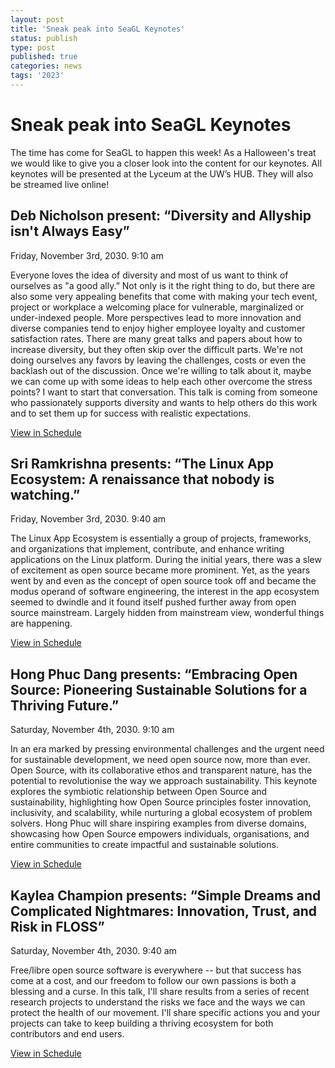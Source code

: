 ```yaml
---
layout: post
title: 'Sneak peak into SeaGL Keynotes'
status: publish
type: post
published: true
categories: news
tags: '2023'
---
```



# Sneak peak into SeaGL Keynotes

The time has come for SeaGL to happen this week!
As a Halloween's treat we would like to give you a closer look into the content for our keynotes.
All keynotes will be presented at the Lyceum at the UW’s HUB. They will also be streamed live online!

## **Deb Nicholson** present: “Diversity and Allyship isn't Always Easy”

Friday, November 3rd, 2030. 9:10 am 

Everyone loves the idea of diversity and most of us want to think of ourselves as "a good ally.” Not only is it the right thing to do, but there are also some very appealing benefits that come with making your tech event, project or workplace a welcoming place for vulnerable, marginalized or under-indexed people. More perspectives lead to more innovation and diverse companies tend to enjoy higher employee loyalty and customer satisfaction rates. There are many great talks and papers about how to increase diversity, but they often skip over the difficult parts. We're not doing ourselves any favors by leaving the challenges, costs or even the backlash out of the discussion.
Once we're willing to talk about it, maybe we can come up with some ideas to help each other overcome the stress points? I want to start that conversation. This talk is coming from someone who passionately supports diversity and wants to help others do this work and to set them up for success with realistic expectations.

[View in Schedule](https://osem.seagl.org/conferences/seagl2023/program/proposals/1016)

## **Sri Ramkrishna** presents: “The Linux App Ecosystem: A renaissance that nobody is watching.”

Friday, November 3rd, 2030. 9:40 am 

The Linux App Ecosystem is essentially a group of projects, frameworks, and organizations that implement, contribute, and enhance writing applications on the Linux platform. During the initial years, there was a slew of excitement as open source became more prominent. Yet, as the years went by and even as the concept of open source took off and became the modus operand of software engineering, the interest in the app ecosystem seemed to dwindle and it found itself pushed further away from open source mainstream. Largely hidden from mainstream view, wonderful things are happening.

[View in Schedule](https://osem.seagl.org/conferences/seagl2023/program/proposals/1017)

## **Hong Phuc Dang** presents: “Embracing Open Source: Pioneering Sustainable Solutions for a Thriving Future.”

Saturday, November 4th, 2030. 9:10 am

In an era marked by pressing environmental challenges and the urgent need for sustainable development, we need open source now, more than ever. Open Source, with its collaborative ethos and transparent nature, has the potential to revolutionise the way we approach sustainability. This keynote explores the symbiotic relationship between Open Source and sustainability, highlighting how Open Source principles foster innovation, inclusivity, and scalability, while nurturing a global ecosystem of problem solvers. Hong Phuc will share inspiring examples from diverse domains, showcasing how Open Source empowers individuals, organisations, and entire communities to create impactful and sustainable solutions.

[View in Schedule](https://osem.seagl.org/conferences/seagl2023/program/proposals/1015) 

## **Kaylea Champion** presents: “Simple Dreams and Complicated Nightmares: Innovation, Trust, and Risk in FLOSS”

Saturday, November 4th, 2030. 9:40 am

Free/libre open source software is everywhere -- but that success has come at a cost, and our freedom to follow our own passions is both a blessing and a curse. In this talk, I'll share results from a series of recent research projects to understand the risks we face and the ways we can protect the health of our movement. I'll share specific actions you and your projects can take to keep building a thriving ecosystem for both contributors and end users.

[View in Schedule](https://osem.seagl.org/conferences/seagl2023/program/proposals/1014)
